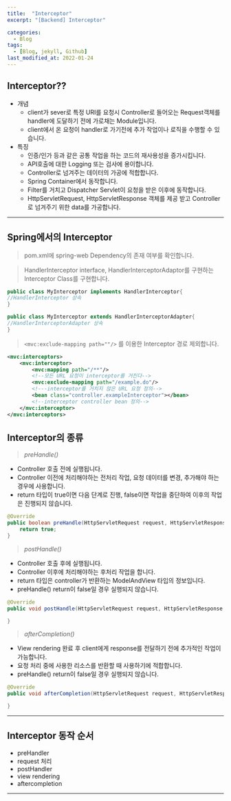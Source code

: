 ```yaml
---
title:  "Interceptor"
excerpt: "[Backend] Interceptor"

categories:
  - Blog
tags:
  - [Blog, jekyll, Github]
last_modified_at: 2022-01-24
---
```


## Interceptor??

- 개념
    - client가 sever로 특정 URI를 요청시 Controller로 들어오는 Request객체를 handler에 도달하기 전에 가로채는 Module입니다.
    - client에서 온 요청이 handler로 가기전에 추가 작업이나 로직을 수행할 수 있습니다.
- 특징
    - 인증/인가 등과 같은 공통 작업을 하는 코드의 재사용성을 증가시킵니다.
    - API호출에 대한 Logging 또는 검사에 용이합니다.
    - Controller로 넘겨주는 데이터의 가공에 적합합니다.
    - Spring Container에서 동작합니다.
    - Filter를 거치고 Dispatcher Servlet이 요청을 받은 이후에 동작합니다.
    - HttpServletRequest, HttpServletResponse 객체를 제공 받고 Controller로 넘겨주기 위한 data를 가공합니다.

---

## Spring에서의 Interceptor

> pom.xml에 spring-web Dependency의 존재 여부를 확인합니다.

> HandlerInterceptor interface, HandlerInterceptorAdaptor를 구현하는 Interceptor Class를 구현합니다.

```java
public class MyInterceptor implements HandlerInterceptor{
//HandlerInterceptor 상속
}
```

```java
public class MyInterceptor extends HandlerInterceptorAdapter{
//HandlerInterceptorAdapter 상속
}
```

> `<mvc:exclude-mapping path=""/>` 를 이용한 Interceptor 경로 제외합니다.

```xml
<mvc:interceptors>
    <mvc:interceptor>
        <mvc:mapping path="/**"/>
        <!--모든 URL 요청이 interceptor를 거친다-->
        <mvc:exclude-mapping path="/example.do"/>
        <!---interceptor를 거치지 않은 URL 요청 정의-->
        <bean class="controller.exampleInterceptor"></bean>
        <!--interceptor controller bean 정의-->
    </mvc:interceptor>
</mvc:interceptors>
```

## Interceptor의 종류

> *preHandle()*

  - Controller 호출 전에 실행됩니다.
  - Controller 이전에 처리해야하는 전처리 작업, 요청 데이터를 변경, 추가해야 하는 경우에 사용합니다.
  - return 타입이 true이면 다음 단계로 진행, false이면 작업을 중단하여 이후의 작업은 진행되지 않습니다.
  
```java
@Override
public boolean preHandle(HttpServletRequest request, HttpServletResponse response, Object handler) throws Exception{
    return true;
}
```

> *postHandle()*

  - Controller 호출 후에 실행됩니다.
  - Controller 이후에 처리해야하는 후처리 작업을 합니다.
  - return 타입은 controller가 반환하는 ModelAndView 타입의 정보입니다.
  - preHandle() return이 false일 경우 실행되지 않습니다.

```java
@Override
public void postHandle(HttpServletRequest request, HttpServletResponse response, Object handler, @Nullable ModelAndView modelAndView) throws Exception{

}
```

> *afterCompletion()*

  - View rendering 완료 후 client에게 response를 전달하기 전에 추가적인 작업이 가능합니다.
  - 요청 처리 중에 사용한 리소스를 반환할 때 사용하기에 적합합니다.
  - preHandle() return이 false일 경우 실행되지 않습니다.

```java
@Override
public void afterCompletion(HttpServletRequest request, HttpServletResponse response, Object handler, @Nullable Exception ex) throws Exception{

}
```
---

## Interceptor 동작 순서

- preHandler
- request 처리
- postHandler
- view rendering
- aftercompletion

---
